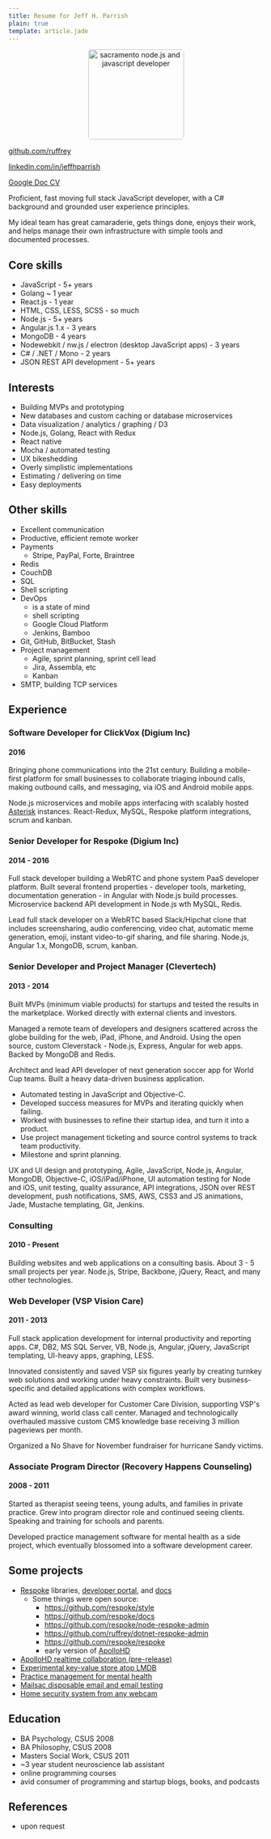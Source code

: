 ```yaml
---
title: Resume for Jeff H. Parrish
plain: true
template: article.jade
---
```


<p style="text-align: center">
    <img
        alt="sacramento node.js and javascript developer"
        style="width: 189px; height: 178px; display: inline; border-radius: 5px"
        src="/images/jeff-h-parrish-sacramento-california-nodejs-javascript.png" />
</p>

[github.com/ruffrey](https://github.com/ruffrey)

[linkedin.com/in/jeffhparrish](https://www.linkedin.com/in/jeffhparrish)

[Google Doc CV](https://docs.google.com/document/d/1Ga0IKdZjy0_GHZat-eVkVyIkYbf-3JNBoP5EMy8ALso/edit?usp=sharing)

Proficient, fast moving full stack JavaScript developer,
with a C# background and grounded user experience principles.

My ideal team has great camaraderie, gets things done, enjoys their
work, and helps manage their own infrastructure with simple tools and documented processes.

## Core skills

- JavaScript - 5+ years
- Golang ~ 1 year
- React.js - 1 year
- HTML, CSS, LESS, SCSS - so much
- Node.js - 5+ years
- Angular.js 1.x - 3 years
- MongoDB - 4 years
- Nodewebkit / nw.js / electron (desktop JavaScript apps) - 3 years
- C# / .NET / Mono - 2 years
- JSON REST API development - 5+ years

## Interests
- Building MVPs and prototyping
- New databases and custom caching or database microservices
- Data visualization / analytics / graphing / D3
- Node.js, Golang, React with Redux
- React native
- Mocha / automated testing
- UX bikeshedding
- Overly simplistic implementations
- Estimating / delivering on time
- Easy deployments

## Other skills

- Excellent communication
- Productive, efficient remote worker
- Payments
    - Stripe, PayPal, Forte, Braintree
- Redis
- CouchDB
- SQL
- Shell scripting
- DevOps
    - is a state of mind
    - shell scripting
    - Google Cloud Platform
    - Jenkins, Bamboo
- Git, GitHub, BitBucket, Stash
- Project management
    - Agile, sprint planning, sprint cell lead
    - Jira, Assembla, etc
    - Kanban
- SMTP, building TCP services

## Experience

### Software Developer for ClickVox (Digium Inc)
#### 2016

Bringing phone communications into the 21st century. Building a
mobile-first platform for small businesses to collaborate triaging inbound calls, making
outbound calls, and messaging, via iOS and Android mobile apps.

Node.js microservices and mobile apps interfacing with scalably hosted
[Asterisk](http://www.asterisk.org) instances. React-Redux, MySQL, Respoke
platform integrations, scrum and kanban.

### Senior Developer for Respoke (Digium Inc)
#### 2014 - 2016

Full stack developer building a WebRTC and phone system PaaS developer
platform. Built several frontend properties - developer tools, marketing,
documentation generation - in Angular
with Node.js build processes. Microservice backend API development
in Node.js wth MySQL, Redis.

Lead full stack developer on a WebRTC based Slack/Hipchat
clone that includes screensharing, audio conferencing, video chat, automatic
meme generation, emoji, instant video-to-gif sharing,
and file sharing. Node.js, Angular 1.x, MongoDB, scrum, kanban.


### Senior Developer and Project Manager (Clevertech)
#### 2013 - 2014

Built MVPs (minimum viable products) for startups and tested the results in
the marketplace. Worked directly with external clients and investors.

Managed a remote team of developers and designers scattered across the globe
building for the web, iPad, iPhone, and Android.
Using the open source, custom Cleverstack - Node.js, Express, Angular for web apps.
Backed by MongoDB and Redis.

Architect and lead API developer of next generation soccer app for World Cup teams.
Built a heavy data-driven business application.

- Automated testing in JavaScript and Objective-C.
- Developed success measures for MVPs and iterating quickly when failing.
- Worked with businesses to refine their startup idea, and turn it into a product.
- Use project management ticketing and source control systems to track team
productivity.
- Milestone and sprint planning.

UX and UI design and prototyping, Agile, JavaScript, Node.js, Angular,
MongoDB, Objective-C, iOS/iPad/iPhone, UI automation testing for Node and iOS,
unit testing, quality assurance, API integrations, JSON over REST development,
push notifications, SMS, AWS, CSS3 and JS animations, Jade, Mustache templating,
Git, Jenkins.

### Consulting
#### 2010 - Present

Building websites and web applications on a consulting basis. About 3 - 5
small projects per year. Node.js, Stripe, Backbone, jQuery, React,
and many other technologies.

### Web Developer (VSP Vision Care)
#### 2011 - 2013

Full stack application development for internal productivity and reporting
apps. C#, DB2, MS SQL Server, VB, Node.js, Angular, jQuery, JavaScript
templating, UI-heavy apps, graphing, LESS.

Innovated consistently and saved VSP six figures yearly by creating turnkey
web solutions and working under heavy constraints. Built very business-specific
and detailed applications with complex workflows.

Acted as lead web developer for Customer Care Division, supporting VSP's
award winning, world class call center.
Managed and technologically overhauled massive custom CMS knowledge base
receiving 3 million pageviews per month.

Organized a No Shave for November fundraiser for hurricane Sandy victims.

### Associate Program Director (Recovery Happens Counseling)
#### 2008 - 2011

Started as therapist seeing teens, young adults, and families in private
practice. Grew into program director role and continued seeing clients.
Speaking and training for schools and parents.

Developed practice management software for mental health as a side project,
which eventually blossomed into a software development career.

## Some projects

* [Respoke](https://www.respoke.io) libraries,
[developer portal](https://portal.respoke.io),
and [docs](https://docs.respoke.io)
    - Some things were open source:
        - https://github.com/respoke/style
        - https://github.com/respoke/docs
        - https://github.com/respoke/node-respoke-admin
        - https://github.com/ruffrey/dotnet-respoke-admin
        - https://github.com/respoke/respoke
        - early version of [ApolloHD](https://github.com/respoke/apollo)
* [ApolloHD realtime collaboration (pre-release)](https://www.apollohd.com)
* [Experimental key-value store atop LMDB](https://github.com/ruffrey/kval)
* [Practice management for mental health](https://www.psychscribbles.com)
* [Mailsac disposable email and email testing](https://mailsac.com)
* [Home security system from any webcam](https://github.com/ruffrey/homesec)

## Education

- BA Psychology, CSUS 2008
- BA Philosophy, CSUS 2008
- Masters Social Work, CSUS 2011
- ~3 year student neuroscience lab assistant
- online programming courses
- avid consumer of programming and startup blogs, books, and podcasts


## References

- upon request
